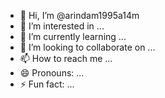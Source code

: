 - 👋 Hi, I’m @arindam1995a14m
- 👀 I’m interested in ...
- 🌱 I’m currently learning ...
- 💞️ I’m looking to collaborate on ...
- 📫 How to reach me ...
- 😄 Pronouns: ...
- ⚡ Fun fact: ...

<!---
arindam1995a14m/arindam1995a14m is a ✨ special ✨ repository because its `README.md` (this file) appears on your GitHub profile.
You can click the Preview link to take a look at your changes.
--->
